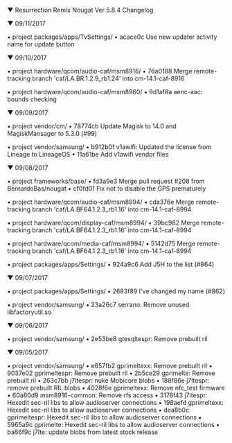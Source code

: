 
 ▼ Resurrection Remix Nougat Ver 5.8.4 Changelog


 ▼ 09/11/2017


 ▪ project packages/apps/TvSettings/
 ▪ acace0c Use new updater activity name for update button

 ▼ 09/10/2017


 ▪ project hardware/qcom/audio-caf/msm8916/
 ▪ 76a0188 Merge remote-tracking branch 'caf/LA.BR.1.2.9_rb1.24' into cm-14.1-caf-8916

 ▪ project hardware/qcom/audio-caf/msm8960/
 ▪ 9d1af8a aenc-aac: bounds checking

 ▼ 09/09/2017


 ▪ project vendor/cm/
 ▪ 78774cb Update Magisk to 14.0 and MagiskMansager to 5.3.0 (#99)

 ▪ project vendor/samsung/
 ▪ b912b0f v1awifi: Updated the license from Lineage to LineageOS
 ▪ 11a61be Add v1awifi vendor files

 ▼ 09/08/2017


 ▪ project frameworks/base/
 ▪ fd3a9e3 Merge pull request #208 from BernardoBas/nougat
 ▪ cf0fd01 Fix not to disable the GPS prematurely

 ▪ project hardware/qcom/audio-caf/msm8994/
 ▪ cda376e Merge remote-tracking branch 'caf/LA.BF64.1.2.3_rb1.16' into cm-14.1-caf-8994

 ▪ project hardware/qcom/display-caf/msm8994/
 ▪ 39bc982 Merge remote-tracking branch 'caf/LA.BF64.1.2.3_rb1.16' into cm-14.1-caf-8994

 ▪ project hardware/qcom/media-caf/msm8994/
 ▪ 5142d75 Merge remote-tracking branch 'caf/LA.BF64.1.2.3_rb1.16' into cm-14.1-caf-8994

 ▪ project packages/apps/Settings/
 ▪ 924a9c6 Add J5H to the list (#864)

 ▼ 09/07/2017


 ▪ project packages/apps/Settings/
 ▪ 2683f89 I've changed my name (#862)

 ▪ project vendor/samsung/
 ▪ 23a26c7 serrano: Remove unused libfactoryutil.so

 ▼ 09/06/2017


 ▪ project vendor/samsung/
 ▪ 2e53be8 gtesqltespr: Remove prebuilt ril

 ▼ 09/05/2017


 ▪ project vendor/samsung/
 ▪ e657fb2 gprimeltexx: Remove prebuilt ril
 ▪ 9037e02 gprimeltespr: Remove prebuilt ril
 ▪ 2b5ce29 gprimelte: Remove prebuilt ril
 ▪ 263c7bb j7ltespr: nuke Mobicore blobs
 ▪ 188f86e j7ltespr: remove prebuilt RIL blobs
 ▪ 4028f6e gprimeltexx: Remove nfc_test firmware
 ▪ 60a60d9 msm8916-common: Remove rfs access
 ▪ 3178f43 j7ltespr: Hexedit sec-ril libs to allow audioserver connections
 ▪ 198aefd gprimeltexx: Hexedit sec-ril libs to allow audioserver connections
 ▪ dea8b0c gprimeltespr: Hexedit sec-ril libs to allow audioserver connections
 ▪ 5965a9c gprimelte: Hexedit sec-ril libs to allow audioserver connections
 ▪ ba66f9c j7lte: update blobs from latest stock release

